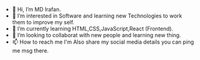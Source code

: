 - 👋 Hi, I’m MD Irafan.
- 👀 I’m interested in Software and learning new Technologies to work them to improve my self.  
- 🌱 I’m currently learning HTML,CSS,JavaScript,React (Frontend).
- 💞️ I’m looking to collaborat with new people and learning new thing. 
- 📫 How to reach me I'm Also share my social media details you can ping me msg there.

<!---
MDirafan/MDirafan is a ✨ special ✨ repository because its `README.md` (this file) appears on your GitHub profile.
You can click the Preview link to take a look at your changes.
--->

